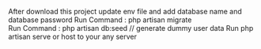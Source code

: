 After download this project update env file and add database name and database password
Run Command : php artisan migrate  
Run Command : php artisan db:seed // generate dummy user data
Run php artisan serve or host to your any server
